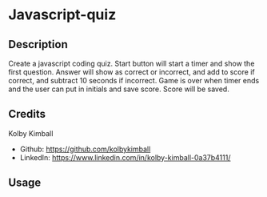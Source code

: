 # Javascript-quiz

## Description

Create a javascript coding quiz. Start button will start a timer and show the first question. Answer will show as correct or incorrect, and add to score if correct, and subtract 10 seconds if incorrect. Game is over when timer ends and the user can put in initials and save score. Score will be saved.

## Credits

Kolby Kimball

   * Github: https://github.com/kolbykimball
   * LinkedIn: https://www.linkedin.com/in/kolby-kimball-0a37b4111/


## Usage
